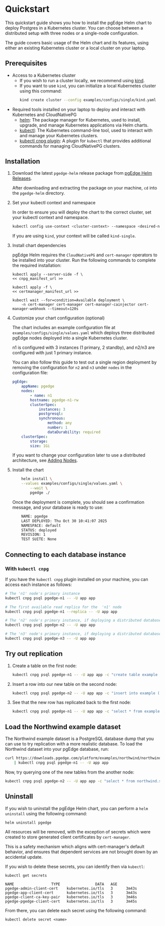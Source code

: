 # Quickstart

This quickstart guide shows you how to install the pgEdge Helm chart to deploy Postgres in a Kubernetes cluster. You can choose between a distributed setup with three nodes or a single-node configuration.

The guide covers basic usage of the Helm chart and its features, using either an existing Kubernetes cluster or a local cluster on your laptop.

## Prerequisites

- Access to a Kubernetes cluster
    - If you wish to run a cluster locally, we recommend using [kind](https://kind.sigs.k8s.io/docs/user/quick-start/#installation).
    - If you want to use `kind`, you can initialize a local Kubernetes cluster using this command:
        ``` sh
        kind create cluster --config examples/configs/single/kind.yaml
        ```
- Required tools installed on your laptop to deploy and interact with Kubernetes and CloudNativePG
    - [helm](https://helm.sh/docs/intro/install/): The package manager for Kubernetes, used to install, upgrade, and manage Kubernetes applications via Helm charts.
    - [kubectl](https://kubernetes.io/docs/tasks/tools/#kubectl): The Kubernetes command-line tool, used to interact with and manage your Kubernetes clusters.
    - [kubectl cnpg plugin](https://cloudnative-pg.io/documentation/current/kubectl-plugin/#install): A plugin for `kubectl` that provides additional commands for managing CloudNativePG clusters.

## Installation

1. Download the latest `pgedge-helm` release package from [pgEdge Helm Releases](https://github.com/pgEdge/pgedge-helm/releases/).  

    After downloading and extracting the package on your machine, `cd` into the `pgedge-helm` directory.

2. Set your kubectl context and namespace

    In order to ensure you will deploy the chart to the correct cluster, set your kubectl context and namespace.

    ```sh
    kubectl config use-context <cluster-context> --namespace <desired-namespace>
    ```

    If you are using `kind`, your context will be called `kind-single`.

3. Install chart dependencies

    pgEdge Helm requires the `CloudNativePG` and `cert-manager` operators to be installed into your cluster. Run the following commands to complete the required installation:

    ```shell
    kubectl apply --server-side -f \
    << cnpg_manifest_url >>

    kubectl apply -f \
    << certmanager_manifest_url >>

    kubectl wait --for=condition=Available deployment \
        -n cert-manager cert-manager cert-manager-cainjector cert-manager-webhook --timeout=120s
    ```

4. Customize your chart configuration (optional)

    The chart includes an example configuration file at `examples/configs/single/values.yaml` which deploys three distributed pgEdge nodes deployed into a single Kubernetes cluster.

    n1 is configured with 3 instances (1 primary, 2 standby), and n2/n3 are configured with just 1 primary instance.

    You can also follow this guide to test out a single region deployment by removing the configuration for `n2` and `n3` under `nodes` in the configuration file:

    ```yaml
    pgEdge:
        appName: pgedge
        nodes:
            - name: n1
            hostname: pgedge-n1-rw
            clusterSpec:
                instances: 3
                postgresql:
                synchronous:
                    method: any
                    number: 1
                    dataDurability: required
        clusterSpec:
            storage:
            size: 1Gi
    ```

    If you want to change your configuration later to use a distributed architecture, see [Adding Nodes](usage/adding_nodes.md).

5. Install the chart

    ```sh
        helm install \
        --values examples/configs/single/values.yaml \
            --wait \
            pgedge ./
    ```

    Once the deployment is complete, you should see a confirmation message, and your database is ready to use:

    ```sh
        NAME: pgedge
        LAST DEPLOYED: Thu Oct 30 10:41:07 2025
        NAMESPACE: default
        STATUS: deployed
        REVISION: 1
        TEST SUITE: None
    ```

## Connecting to each database instance

### With `kubectl cnpg`

If you have the `kubectl cnpg` plugin installed on your machine, you can
access each instance as follows:

```sh
# The 'n1' node's primary instance
kubectl cnpg psql pgedge-n1 -- -U app app

# The first available read replica for the  'n1' node
kubectl cnpg psql pgedge-n1 --replica -- -U app app

# The 'n2' node's primary instance, if deploying a distributed database
kubectl cnpg psql pgedge-n2 -- -U app app

# The 'n3' node's primary instance, if deploying a distributed database
kubectl cnpg psql pgedge-n3 -- -U app app
```

## Try out replication

1. Create a table on the first node:

    ```sh
    kubectl cnpg psql pgedge-n1 -- -U app app -c "create table example (id int primary key, data text);"
    ```

2. Insert a row into our new table on the second node:

    ```sh
    kubectl cnpg psql pgedge-n2 -- -U app app -c "insert into example (id, data) values (1, 'Hello, pgEdge!');"
    ```

3. See that the new row has replicated back to the first node:

    ```sh
    kubectl cnpg psql pgedge-n1 -- -U app app -c "select * from example;"
    ```

## Load the Northwind example dataset

The Northwind example dataset is a PostgreSQL database dump that you can use to
try replication with a more realistic database. To load the Northwind dataset
into your pgEdge database, run:

```sh
curl https://downloads.pgedge.com/platform/examples/northwind/northwind.sql \
    | kubectl cnpg psql pgedge-n1 -- -U app app
```

Now, try querying one of the new tables from the another node:

```sh
kubectl cnpg psql pgedge-n2 -- -U app app -c "select * from northwind.shippers"
```

## Uninstall

If you wish to uninstall the pgEdge Helm chart, you can perform a `helm uninstall` using the following command:

```shell
helm uninstall pgedge
```

All resources will be removed, with the exception of secrets which were created to store generated client certificates by `cert-manager`.

This is a safety mechanism which aligns with cert-manager's default behavior, and ensures that dependent services are not brought down by an accidental update.

If you wish to delete these secrets, you can identify then via `kubectl`:

```shell
kubectl get secrets

NAME                 TYPE                DATA   AGE
pgedge-admin-client-cert    kubernetes.io/tls   3      3m43s
pgedge-app-client-cert      kubernetes.io/tls   3      3m43s
pgedge-client-ca-key-pair   kubernetes.io/tls   3      3m46s
pgedge-pgedge-client-cert   kubernetes.io/tls   3      3m45s
```

From there, you can delete each secret using the following command:

`kubectl delete secret <name>`

